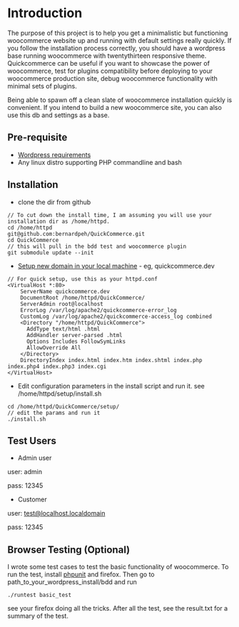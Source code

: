 # Introduction #

The purpose of this project is to help you get a minimalistic but functioning woocommerce website up and running with default settings really quickly. If you follow the installation process correctly, you should have a wordpress base running woocommerce with twentythirteen responsive theme. Quickcommerce can be useful if you want to showcase the power of woocommerce, test for plugins compatibility before deploying to your woocommerce production site, debug woocommerce functionality with minimal sets of plugins. 

Being able to spawn off a clean slate of woocommerce installation quickly is convenient. If you intend to build a new woocommerce site, you can also use this db and settings as a base.

## Pre-requisite ##
* [Wordpress requirements](http://wordpress.org/about/requirements/)
* Any linux distro supporting PHP commandline and bash

## Installation ##
* clone the dir from github

```
// To cut down the install time, I am assuming you will use your installation dir as /home/httpd.
cd /home/httpd
git@github.com:bernardpeh/QuickCommerce.git 
cd QuickCommerce
// this will pull in the bdd test and woocommerce plugin
git submodule update --init
```

* [Setup new domain in your local machine](https://www.digitalocean.com/community/articles/how-to-set-up-apache-virtual-hosts-on-centos-6) - eg, quickcommerce.dev

```
// For quick setup, use this as your httpd.conf
<VirtualHost *:80>
    ServerName quickcommerce.dev
    DocumentRoot /home/httpd/QuickCommerce/
    ServerAdmin root@localhost
    ErrorLog /var/log/apache2/quickcommerce-error_log
    CustomLog /var/log/apache2/quickcommerce-access_log combined
    <Directory "/home/httpd/QuickCommerce">
      AddType text/html .html
      AddHandler server-parsed .html
      Options Includes FollowSymLinks
      AllowOverride All
    </Directory>
    DirectoryIndex index.html index.htm index.shtml index.php index.php4 index.php3 index.cgi
</VirtualHost>
```

* Edit configuration parameters in the install script and run it. see /home/httpd/setup/install.sh

```
cd /home/httpd/QuickCommerce/setup/
// edit the params and run it
./install.sh
```
## Test Users ##

* Admin user

user: admin

pass: 12345 

* Customer 

user: test@localhost.localdomain

pass: 12345

## Browser Testing (Optional) ##

I wrote some test cases to test the basic functionality of woocommerce. To run the test, install [phpunit](http://phpunit.de/manual/3.0/en/installation.html) and firefox. Then go to path_to_your_wordpress_install/bdd and run

```
./runtest basic_test
```

see your firefox doing all the tricks. After all the test, see the result.txt for a summary of the test.


